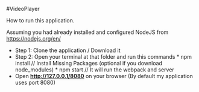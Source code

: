 #VideoPlayer

How to run this application.

Assuming you had already installed and configured NodeJS from https://nodejs.org/en/

* Step 1: Clone the application / Download it
* Step 2: Open your terminal at that folder and run this commands
             * npm install // Install Missing Packages (optional if you download node_modules)
             * npm start // It will run the webpack and server 
* Open <b>http://127.0.0.1/8080</b> on your browser (By default my application uses port 8080)
 
